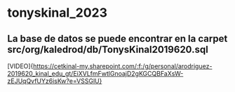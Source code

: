 # tonyskinal_2023
## La base de datos se puede encontrar en  la carpet src/org/kaledrod/db/TonysKinal2019620.sql
[VIDEO]{https://cetkinal-my.sharepoint.com/:f:/g/personal/arodriguez-2019620_kinal_edu_gt/EiXVLfmFwtlGnoajD2gKGCQBFaXsW-zEJUqQvfUYz6isKw?e=VSSGlU}
